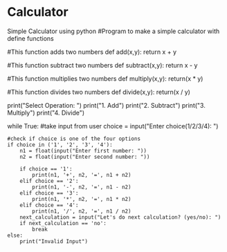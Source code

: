 # Calculator
Simple Calculator using python 
#Program to make a simple calculator with define functions

#This function adds two numbers
def add(x,y):
    return x + y

#This function subtract two numbers
def subtract(x,y):
    return x - y

#This function multiplies two numbers
def multiply(x,y):
    return(x * y)

#This function divides two numbers
def divide(x,y):
    return(x / y)

print("Select Operation: ")
print("1. Add")
print("2. Subtract")
print("3. Multiply")
print("4. Divide")

while True:
    #take input from user
    choice = input("Enter choice(1/2/3/4): ")

    #check if choice is one of the four options
    if choice in ('1', '2', '3', '4'):
        n1 = float(input("Enter first number: "))
        n2 = float(input("Enter second number: "))

        if choice == '1':
            print(n1, '+', n2, '=', n1 + n2)
        elif choice == '2':
            print(n1, '-', n2, '=', n1 - n2)
        elif choice == '3':
            print(n1, '*', n2, '=', n1 * n2)
        elif choice == '4':
            print(n1, '/', n2, '=', n1 / n2)
        next_calculation = input("Let's do next calculation? (yes/no): ")    
        if next_calculation == 'no':
            break
    else:
        print("Invalid Input")
        
